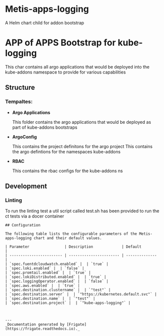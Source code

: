
Metis-apps-logging
===========

A Helm chart child for addon bootstrap

# APP of APPS Bootstrap for kube-logging

This char contains all argo applications that would be deployed into the kube-addons namespace to provide for various
capabilities

## Structure

### **Tempaltes:**


- **Argo Applications**

    This folder contains the argo applications that would be deployed as part of kube-addons bootstraps

- **ArgoConfig**

    This contains the project definitons  for the argo project
    This  contains the argo defintions for the namespaces kube-addons

- **RBAC**

    This contains the rbac configs for the kube-addons ns

## Development
### Linting
To run the linting test a util script called test.sh has been provided to run the ct tests via a docer container




```
## Configuration

The following table lists the configurable parameters of the Metis-apps-logging chart and their default values.

| Parameter                | Description             | Default        |
| ------------------------ | ----------------------- | -------------- |
| `spec.fuentdcloudwatch.enabled` |  | `true` |
| `spec.loki.enabled` |  | `false` |
| `spec.promtail.enabled` |  | `true` |
| `spec.lokiDistributed.enabled` |  | `true` |
| `spec.loggingOperator.enabled` |  | `false` |
| `spec.aws.enabled` |  | `true` |
| `spec.destination.clustername` |  | `"test"` |
| `spec.destination.server` |  | `"https://kubernetes.default.svc"` |
| `spec.destination.name` |  | `"test"` |
| `spec.destination.project` |  | `"kube-apps-logging"` |



---
_Documentation generated by [Frigate](https://frigate.readthedocs.io)._

